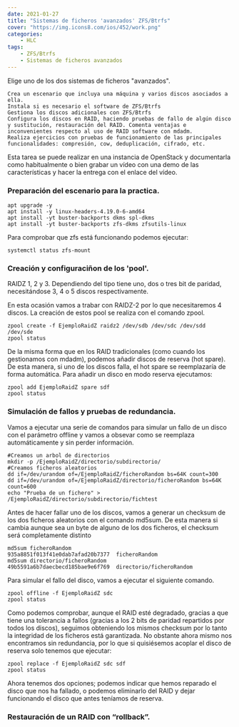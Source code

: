 ```yaml
---
date: 2021-01-27
title: "Sistemas de ficheros 'avanzados' ZFS/Btrfs"
cover: "https://img.icons8.com/ios/452/work.png"
categories: 
    - HLC
tags:
    - ZFS/Btrfs
    - Sistemas de ficheros avanzados
---
```


Elige uno de los dos sistemas de ficheros "avanzados".

    Crea un escenario que incluya una máquina y varios discos asociados a ella.
    Instala si es necesario el software de ZFS/Btrfs
    Gestiona los discos adicionales con ZFS/Btrfs
    Configura los discos en RAID, haciendo pruebas de fallo de algún disco y sustitución, restauración del RAID. Comenta ventajas e inconvenientes respecto al uso de RAID software con mdadm.
    Realiza ejercicios con pruebas de funcionamiento de las principales funcionalidades: compresión, cow, deduplicación, cifrado, etc.

Esta tarea se puede realizar en una instancia de OpenStack y documentarla como habitualmente o bien grabar un vídeo con una demo de las características y hacer la entrega con el enlace del vídeo.

### Preparación del escenario para la practica.
```shell
apt upgrade -y
apt install -y linux-headers-4.19.0-6-amd64
apt install -yt buster-backports dkms spl-dkms
apt install -yt buster-backports zfs-dkms zfsutils-linux
```

Para comprobar que zfs está funcionando podemos ejecutar:
```shell
systemctl status zfs-mount
```

### Creación y configuraciñon de los 'pool'.
RAIDZ 1, 2 y 3. Dependiendo del tipo tiene uno, dos o tres bit de paridad, necesitándose 3, 4 o 5 discos respectivamente.

En esta ocasión vamos a trabar con RAIDZ-2 por lo que necesitaremos 4 discos. La creación de estos pool se realiza con el comando zpool.
```shell
zpool create -f EjemploRaidZ raidz2 /dev/sdb /dev/sdc /dev/sdd /dev/sde
zpool status
```

De la misma forma que en los RAID tradicionales (como cuando los gestionamos con mdadm), podemos añadir discos de reserva (hot spare). De esta manera, si uno de los discos falla, el hot spare se reemplazaría de forma automática. Para añadir un disco en modo reserva ejecutamos:

```shell
zpool add EjemploRaidZ spare sdf
zpool status
```

### Simulación de fallos y pruebas de redundancia.
Vamos a ejecutar una serie de comandos para simular un fallo de un disco con el parámetro offline y vamos a obsevar como se reemplaza automáticamente y sin perder información.

```shell
#Creamos un arbol de directorios
mkdir -p /EjemploRaidZ/directorio/subdirectorio/
#Creamos ficheros aleatorios
dd if=/dev/urandom of=/EjemploRaidZ/ficheroRandom bs=64K count=300
dd if=/dev/urandom of=/EjemploRaidZ/directorio/ficheroRandom bs=64K count=600
echo "Prueba de un fichero" > /EjemploRaidZ/directorio/subdirectorio/fichtest
```

Antes de hacer fallar uno de los discos, vamos a generar un checksum de los dos ficheros aleatorios con el comando md5sum. De esta manera si cambia aunque sea un byte de alguno de los dos ficheros, el checksum será completamente distinto

```shell
md5sum ficheroRandom 
935a8851f013f41e0dab7afad20b7377  ficheroRandom
md5sum directorio/ficheroRandom 
49b5591a6b7daecbecd185bae9e6f769  directorio/ficheroRandom
```

Para simular el fallo del disco, vamos a ejecutar el siguiente comando.
```shell
zpool offline -f EjemploRaidZ sdc
zpool status
```

Como podemos comprobar, aunque el RAID esté degradado, gracias a que tiene una tolerancia a fallos (gracias a los 2 bits de paridad repartidos por todos los discos), seguimos obteniendo los mismos checksum por lo tanto la integridad de los ficheros está garantizada. No obstante ahora mismo nos encontramos sin redundancia, por lo que si quisiésemos acoplar el disco de reserva solo tenemos que ejecutar:
```shell
zpool replace -f EjemploRaidZ sdc sdf
zpool status
```

Ahora tenemos dos opciones; podemos indicar que hemos reparado el disco que nos ha fallado, o podemos eliminarlo del RAID y dejar funcionando el disco que antes teníamos de reserva.

### Restauración de un RAID con “rollback”.


